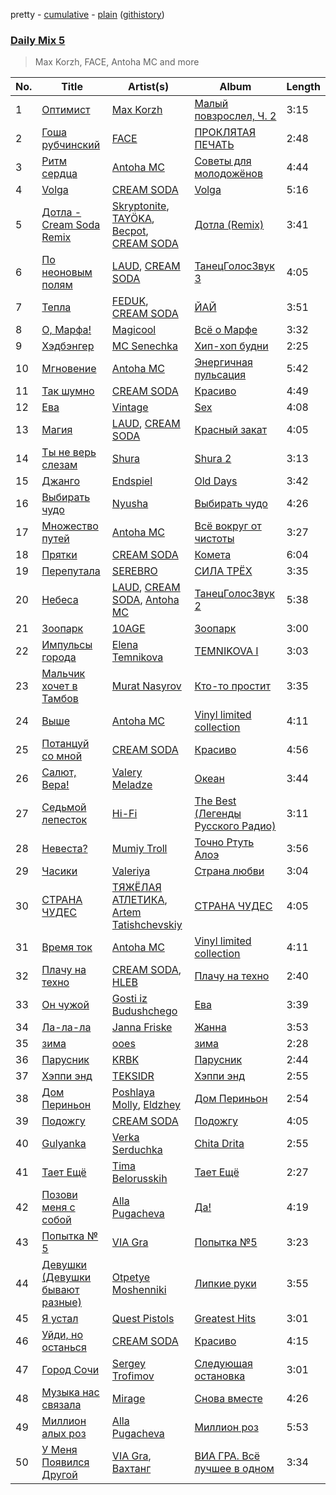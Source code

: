 pretty - [cumulative](/playlists/cumulative/Daily%20Mix%205.md) - [plain](/playlists/plain/37i9dQZF1E36TO0q54WsJv) ([githistory](https://github.githistory.xyz/vitokorn/spotify-playlist-archive/blob/master/playlists/plain/37i9dQZF1E36TO0q54WsJv))
### [Daily Mix 5](https://open.spotify.com/playlist/37i9dQZF1E36TO0q54WsJv)

> Max Korzh, FACE, Antoha MC and more

| No. | Title | Artist(s) | Album | Length |
|---|---|---|---|---|
| 1 | [Оптимист](https://open.spotify.com/track/7a78yps1jTKGGGDpLlgThd) | [Max Korzh](https://open.spotify.com/artist/5meD8C7oGK5yUEY2T7ZZ7W) | [Малый повзрослел, Ч. 2](https://open.spotify.com/album/3iKJSrtfk7d5XjhfYp46RB) | 3:15 |
| 2 | [Гоша рубчинский](https://open.spotify.com/track/4Z9CjIztG5chtfcCcWyLTV) | [FACE](https://open.spotify.com/artist/2z20q6EEfm6w6PiIKsgtb3) | [ПРОКЛЯТАЯ ПЕЧАТЬ](https://open.spotify.com/album/550QKnuwAiPHq3bhS2H0Cj) | 2:48 |
| 3 | [Ритм сердца](https://open.spotify.com/track/7geBEHzYTHLePnBbDEAfY5) | [Antoha MC](https://open.spotify.com/artist/6OqmKFaRcw0f23m5PQ9CrL) | [Советы для молодожёнов](https://open.spotify.com/album/0gudSrVxlR2bFhQj1UEc9f) | 4:44 |
| 4 | [Volga](https://open.spotify.com/track/5qr9PIZMCGVAHPCepRKFJb) | [CREAM SODA](https://open.spotify.com/artist/0QTO0QZDjoyXxRtIgAU4GY) | [Volga](https://open.spotify.com/album/2qgIdPDAucGMjDmLSvFC43) | 5:16 |
| 5 | [Дотла - Cream Soda Remix](https://open.spotify.com/track/7gkzUw0zpBA8ejRj24nhrc) | [Skryptonite](https://open.spotify.com/artist/3vvLuXEEf7sl3izJcw0GIn), [TAYÖKA](https://open.spotify.com/artist/3mvaNf9jj0CF2TA5JqPtsA), [Becpot](https://open.spotify.com/artist/77V4RWnJWBoMVO5e90kvdB), [CREAM SODA](https://open.spotify.com/artist/0QTO0QZDjoyXxRtIgAU4GY) | [Дотла (Remix)](https://open.spotify.com/album/46WdSswibxGOl2t71tdh4d) | 3:41 |
| 6 | [По неоновым полям](https://open.spotify.com/track/0t6xLa4N9m5bi4fy6O5ALf) | [LAUD](https://open.spotify.com/artist/5mzTr70OcAfZWMUF8BSjAm), [CREAM SODA](https://open.spotify.com/artist/0QTO0QZDjoyXxRtIgAU4GY) | [ТанецГолосЗвук 3](https://open.spotify.com/album/7lZJWwCr6T2skpI2HyfadX) | 4:05 |
| 7 | [Тепла](https://open.spotify.com/track/2eCt3AGLZSLaJeQ3gzAqI2) | [FEDUK](https://open.spotify.com/artist/3EsjO0y0DE1GC453Sgyr7Z), [CREAM SODA](https://open.spotify.com/artist/0QTO0QZDjoyXxRtIgAU4GY) | [ЙАЙ](https://open.spotify.com/album/7tcsJ2805uW1ruXnk2LIV8) | 3:51 |
| 8 | [О, Марфа!](https://open.spotify.com/track/1hsoycTGxEfkNTgvgwUc5K) | [Magicool](https://open.spotify.com/artist/7tIQZT22FSXLAYqmHNjcYo) | [Всё о Марфе](https://open.spotify.com/album/1KtaCHFMc9NNJyLtzcgZMX) | 3:32 |
| 9 | [Хэдбэнгер](https://open.spotify.com/track/5SdupGRqvnWl8qV6bb9K0H) | [MC Senechka](https://open.spotify.com/artist/0zBjXSBSRoEMsKByRrbITT) | [Хип-хоп будни](https://open.spotify.com/album/29M53EIRxJKyWX0gk5teKA) | 2:25 |
| 10 | [Мгновение](https://open.spotify.com/track/3Lr1x8pfAsuMzO4WWHpO45) | [Antoha MC](https://open.spotify.com/artist/6OqmKFaRcw0f23m5PQ9CrL) | [Энергичная пульсация](https://open.spotify.com/album/4bilivV0DbmQtvSdS0duMj) | 5:42 |
| 11 | [Так шумно](https://open.spotify.com/track/0Y4n8uhNSxKmCbsANNiX2S) | [CREAM SODA](https://open.spotify.com/artist/0QTO0QZDjoyXxRtIgAU4GY) | [Красиво](https://open.spotify.com/album/55xwSGfSk58dy7prUboXVL) | 4:49 |
| 12 | [Ева](https://open.spotify.com/track/4YAmz4rhvNURdkmwbWAX35) | [Vintage](https://open.spotify.com/artist/1I8yEn0RSxacRvLxd8N56a) | [Sex](https://open.spotify.com/album/5qHkwRYftOIZtUOJcv1lxh) | 4:08 |
| 13 | [Магия](https://open.spotify.com/track/4nRzanpkN69ejFBChkIB7z) | [LAUD](https://open.spotify.com/artist/5mzTr70OcAfZWMUF8BSjAm), [CREAM SODA](https://open.spotify.com/artist/0QTO0QZDjoyXxRtIgAU4GY) | [Красный закат](https://open.spotify.com/album/5LwgYEpPBIDkHQtitBFtbf) | 4:05 |
| 14 | [Ты не верь слезам](https://open.spotify.com/track/3qQoXxYgBzg74Rq8zX1q01) | [Shura](https://open.spotify.com/artist/03JHGoUoM1LQmuXqknBi5P) | [Shura 2](https://open.spotify.com/album/3WDlGsNCVUNiajxbibP4a3) | 3:13 |
| 15 | [Джанго](https://open.spotify.com/track/4dOysaM4fbFqTkjIY96NMy) | [Endspiel](https://open.spotify.com/artist/35m8HjyHmGQxAKfIBVHZpF) | [Old Days](https://open.spotify.com/album/1jwHnR93ODLofIjcKl31LS) | 3:42 |
| 16 | [Выбирать чудо](https://open.spotify.com/track/2BiGhyy3xZlghMOP6QfYo1) | [Nyusha](https://open.spotify.com/artist/4GieO2JjiJOxc7m53YFjza) | [Выбирать чудо](https://open.spotify.com/album/1Vkk9k9T5xnFzfy3j9Dj1y) | 4:26 |
| 17 | [Множество путей](https://open.spotify.com/track/6QBrLbW2rvnKUvdXH2E59U) | [Antoha MC](https://open.spotify.com/artist/6OqmKFaRcw0f23m5PQ9CrL) | [Всё вокруг от чистоты](https://open.spotify.com/album/2cDS6YHB1M4osIcXUgPuht) | 3:27 |
| 18 | [Прятки](https://open.spotify.com/track/5KI2VgkUsVTAxnbLHrYceC) | [CREAM SODA](https://open.spotify.com/artist/0QTO0QZDjoyXxRtIgAU4GY) | [Комета](https://open.spotify.com/album/0u6NpdGJSd1zhSqwOqnoFG) | 6:04 |
| 19 | [Перепутала](https://open.spotify.com/track/7hZLv9vCEoRBxOjyGEoih0) | [SEREBRO](https://open.spotify.com/artist/1Ulwacsns9Me7dz4OVwkiQ) | [СИЛА ТРЁХ](https://open.spotify.com/album/3X2lTfbg6crfzOuXVeQFI9) | 3:35 |
| 20 | [Небеса](https://open.spotify.com/track/17MOGLxOUwcogMVN8jsMtp) | [LAUD](https://open.spotify.com/artist/5mzTr70OcAfZWMUF8BSjAm), [CREAM SODA](https://open.spotify.com/artist/0QTO0QZDjoyXxRtIgAU4GY), [Antoha MC](https://open.spotify.com/artist/6OqmKFaRcw0f23m5PQ9CrL) | [ТанецГолосЗвук 2](https://open.spotify.com/album/4A9cFoathIy0tQH8HklKIE) | 5:38 |
| 21 | [Зоопарк](https://open.spotify.com/track/4kQGs4J1mZpf3HC2BhNB8o) | [10AGE](https://open.spotify.com/artist/0iWCupAJreesWuLo9wkpXt) | [Зоопарк](https://open.spotify.com/album/49q4A2m1q7cyh7wDlgs63t) | 3:00 |
| 22 | [Импульсы города](https://open.spotify.com/track/62nHtpBeYC0LVKLGkq1UyK) | [Elena Temnikova](https://open.spotify.com/artist/6lPJV4RlngIEnb6OzcwMDL) | [TEMNIKOVA I](https://open.spotify.com/album/0r78IWFqyxjNbn8UaMxNhC) | 3:03 |
| 23 | [Мальчик хочет в Тамбов](https://open.spotify.com/track/7BwjUPx97RgQCNTpux1RrK) | [Murat Nasyrov](https://open.spotify.com/artist/6rywCIrfkou8oBtXRJ98Nf) | [Кто-то простит](https://open.spotify.com/album/5wIXc1KoD0mTczdmmqgZKn) | 3:35 |
| 24 | [Выше](https://open.spotify.com/track/7JExiBA2nMbI0MBDKAMlzu) | [Antoha MC](https://open.spotify.com/artist/6OqmKFaRcw0f23m5PQ9CrL) | [Vinyl limited collection](https://open.spotify.com/album/0se5SMcqrF7l22ISQe7iDG) | 4:11 |
| 25 | [Потанцуй со мной](https://open.spotify.com/track/0dWK6XGEl4fWIBrWUwk9j3) | [CREAM SODA](https://open.spotify.com/artist/0QTO0QZDjoyXxRtIgAU4GY) | [Красиво](https://open.spotify.com/album/55xwSGfSk58dy7prUboXVL) | 4:56 |
| 26 | [Салют, Вера!](https://open.spotify.com/track/34IACdkCvXQ0f7sqWBjtOu) | [Valery Meladze](https://open.spotify.com/artist/2igtm1MhKEpmG3PzToJT40) | [Океан](https://open.spotify.com/album/79sT4CIf62EsztTv4Z5Kf1) | 3:44 |
| 27 | [Седьмой лепесток](https://open.spotify.com/track/4LpJNsJKHBFfY1mOQtFrUr) | [Hi-Fi](https://open.spotify.com/artist/3QGr3zxw4bdVID2bsKVQTd) | [The Best (Легенды Русского Радио)](https://open.spotify.com/album/2qbXPXs1UfOeYN4ixMmnXB) | 3:11 |
| 28 | [Невеста?](https://open.spotify.com/track/0p4K4Io5v5PMqTacwd38gl) | [Mumiy Troll](https://open.spotify.com/artist/6rY1h3kpqbTquyR3qYWo08) | [Точно Ртуть Алоэ](https://open.spotify.com/album/0ihjicoqC27JyBDuSQrU9U) | 3:56 |
| 29 | [Часики](https://open.spotify.com/track/6plfiT0DKXvPmCfjcF5lIX) | [Valeriya](https://open.spotify.com/artist/3KYkCbCf8S3RDAtFoBT3qW) | [Страна любви](https://open.spotify.com/album/4qkwTb0C6kkmT8aam4Ati0) | 3:04 |
| 30 | [СТРАНА ЧУДЕС](https://open.spotify.com/track/2P7j8Tfa1IS0c7t07WgkDu) | [ТЯЖЁЛАЯ АТЛЕТИКА](https://open.spotify.com/artist/3QSR4qWr5QQci8R1a0cl7P), [Artem Tatishchevskiy](https://open.spotify.com/artist/5XkwYi6fn5CUIreP3x1ifK) | [СТРАНА ЧУДЕС](https://open.spotify.com/album/6FsQVZ9tclAIszPOR2V0BD) | 4:05 |
| 31 | [Время ток](https://open.spotify.com/track/2yep5D1nPbs0bGwOOI1ach) | [Antoha MC](https://open.spotify.com/artist/6OqmKFaRcw0f23m5PQ9CrL) | [Vinyl limited collection](https://open.spotify.com/album/0se5SMcqrF7l22ISQe7iDG) | 4:11 |
| 32 | [Плачу на техно](https://open.spotify.com/track/5jKFnadawzHXGWiLBeboas) | [CREAM SODA](https://open.spotify.com/artist/0QTO0QZDjoyXxRtIgAU4GY), [HLEB](https://open.spotify.com/artist/1FqRk4EMtZN4Z7mwn5KnOv) | [Плачу на техно](https://open.spotify.com/album/1sCm7yG2btL5G4sVH8Nprq) | 2:40 |
| 33 | [Он чужой](https://open.spotify.com/track/5JvGulM3TOl8MPUCxEElUx) | [Gosti iz Budushchego](https://open.spotify.com/artist/64z2zAx3ll1sxdGwktocq8) | [Ева](https://open.spotify.com/album/130k6RcnhAlSrObZ6n1wtW) | 3:39 |
| 34 | [Ла-ла-ла](https://open.spotify.com/track/1VjekBGip3mU3Msic5fXj4) | [Janna Friske](https://open.spotify.com/artist/3HdnvX1K2C0flaYmMOpdwR) | [Жанна](https://open.spotify.com/album/2ElTvFQDCLMKVmLjOT0BKU) | 3:53 |
| 35 | [зима](https://open.spotify.com/track/3y1fkvCTbBhNXQpR56KXYC) | [ooes](https://open.spotify.com/artist/0aXi5kveuKNm6t5vGVeUBM) | [зима](https://open.spotify.com/album/0uf1pLGBYv0IG1tFusaueA) | 2:28 |
| 36 | [Парусник](https://open.spotify.com/track/3SyP9oLGgnbOj40PlTYG7e) | [KRBK](https://open.spotify.com/artist/0E56Ncr2I37JQhW71UJALE) | [Парусник](https://open.spotify.com/album/4RvJF40fnUGvMrgzWRz2Yf) | 2:44 |
| 37 | [Хэппи энд](https://open.spotify.com/track/5vuTpyeD1P3RPh76mpszPH) | [TEKSIDR](https://open.spotify.com/artist/4Hd1p0oCKq9PVZgO9tyBrk) | [Хэппи энд](https://open.spotify.com/album/1IXM9JZ7QboGsB9xrzOMxB) | 2:55 |
| 38 | [Дом Периньон](https://open.spotify.com/track/0i8YObgqnjZYoYJOQbwLHq) | [Poshlaya Molly](https://open.spotify.com/artist/0xByDfltDVpk6LDsUMHyI2), [Eldzhey](https://open.spotify.com/artist/0Cm90jv892OeEegB3ELmvN) | [Дом Периньон](https://open.spotify.com/album/2BzlnRShyxnyPh5Dp9uEeT) | 2:54 |
| 39 | [Подожгу](https://open.spotify.com/track/7Ddh6L2q65SrDPn1qoWoqL) | [CREAM SODA](https://open.spotify.com/artist/0QTO0QZDjoyXxRtIgAU4GY) | [Подожгу](https://open.spotify.com/album/6ph4bykHZyjlAJpgs556pB) | 4:05 |
| 40 | [Gulyanka](https://open.spotify.com/track/3HcM3ISJ019yhOK2lpZGrS) | [Verka Serduchka](https://open.spotify.com/artist/7uH6CJjqK71HlHW4WHNAJg) | [Chita Drita](https://open.spotify.com/album/6bhs5CVBzNK2EcdxgVs3mv) | 2:55 |
| 41 | [Тает Ещё](https://open.spotify.com/track/72zMiRlmrOveF6myrNczTW) | [Tima Belorusskih](https://open.spotify.com/artist/0bOSNnz9bGAUlV3OJ3rnQW) | [Тает Ещё](https://open.spotify.com/album/6X0kFN2uoxve3Sj2UyjxCW) | 2:27 |
| 42 | [Позови меня с собой](https://open.spotify.com/track/4hpEs4S57UaWS4IF2sm5yJ) | [Alla Pugacheva](https://open.spotify.com/artist/7lyhSLlB5fWJmU5eB6k84L) | [Да!](https://open.spotify.com/album/4jjmO6nWehkw97QIxcQi27) | 4:19 |
| 43 | [Попытка № 5](https://open.spotify.com/track/2sqKRYkaPxu2sw176wokmu) | [VIA Gra](https://open.spotify.com/artist/7n5zpKbOmeWWmXA1mqDc3q) | [Попытка №5](https://open.spotify.com/album/7spXtHhW8TBzk7PnJmYcR0) | 3:23 |
| 44 | [Девушки (Девушки бывают разные)](https://open.spotify.com/track/1HWuyZxAIIZfTM2dcDkXP9) | [Otpetye Moshenniki](https://open.spotify.com/artist/3LtLf5OdPbKVFqpQihUGBy) | [Липкие руки](https://open.spotify.com/album/4gBWwOCBY9F6OLYyzSfXEl) | 3:55 |
| 45 | [Я устал](https://open.spotify.com/track/5Uj790X6HNr7RGf8Hv0G16) | [Quest Pistols](https://open.spotify.com/artist/21bKsZrHsq3UcdHgeaKH2l) | [Greatest Hits](https://open.spotify.com/album/2tpARwOel1GuJ3TraZAhkh) | 3:01 |
| 46 | [Уйди, но останься](https://open.spotify.com/track/1eC3rkuJHlitGAhtIwul8p) | [CREAM SODA](https://open.spotify.com/artist/0QTO0QZDjoyXxRtIgAU4GY) | [Красиво](https://open.spotify.com/album/55xwSGfSk58dy7prUboXVL) | 4:15 |
| 47 | [Город Сочи](https://open.spotify.com/track/4GydCOsiJbCmUZJuMpOMrn) | [Sergey Trofimov](https://open.spotify.com/artist/50ehxQcAjCcfX0OCk4AZd4) | [Следующая остановка](https://open.spotify.com/album/4oomESbUCkvavtB3KASBRQ) | 3:01 |
| 48 | [Музыка нас связала](https://open.spotify.com/track/3LE7DE70XpEDQI4lQluFth) | [Mirage](https://open.spotify.com/artist/2OcQ99wRBq4dRj9bwb6KZ2) | [Снова вместе](https://open.spotify.com/album/0orQgfWdeFa1yJ86I09Tog) | 4:26 |
| 49 | [Миллион алых роз](https://open.spotify.com/track/6hZKMAiaIepVtAtgFKm4xt) | [Alla Pugacheva](https://open.spotify.com/artist/7lyhSLlB5fWJmU5eB6k84L) | [Миллион роз](https://open.spotify.com/album/7oI0E3DdTbD85rhMg19GSU) | 5:53 |
| 50 | [У Меня Появился Другой](https://open.spotify.com/track/5tgkoFrolLHHvwgowvR0v0) | [VIA Gra](https://open.spotify.com/artist/7n5zpKbOmeWWmXA1mqDc3q), [Вахтанг](https://open.spotify.com/artist/1rBSaPFnsHLWUssBXaCcPX) | [ВИА ГРА. Всё лучшее в одном](https://open.spotify.com/album/0D3NM0XcyVsf1bP3esRbhE) | 3:34 |